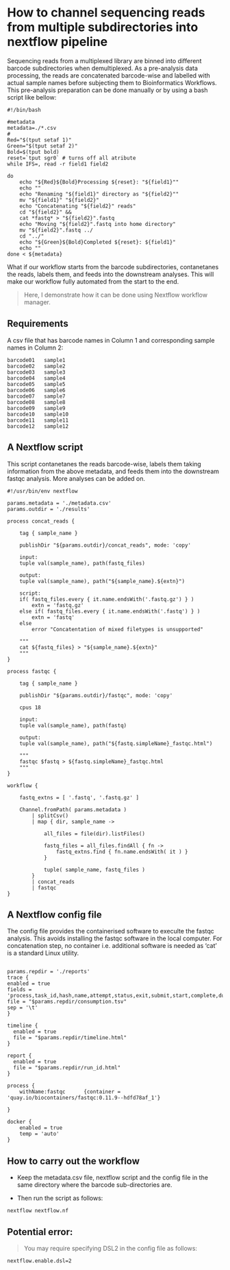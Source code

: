 # **How to channel sequencing reads from multiple subdirectories into nextflow pipeline** <br />

Sequencing reads from a multiplexed library are binned into different barcode subdirectories when demultiplexed. As a pre-analysis data processing, the reads are concatenated barcode-wise and labelled with actual sample names before subjecting them to Bioinformatics Workflows. This pre-analysis preparation can be done manually or by using a bash script like bellow:


```
#!/bin/bash

#metadata
metadata=./*.csv
#
Red="$(tput setaf 1)"
Green="$(tput setaf 2)"
Bold=$(tput bold)
reset=`tput sgr0` # turns off all atribute
while IFS=, read -r field1 field2  

do  
    echo "${Red}${Bold}Processing ${reset}: "${field1}"" 
    echo ""
    echo "Renaming "${field1}" directory as "${field2}"" 
    mv "${field1}" "${field2}" 
    echo "Concatenating "${field2}" reads"
    cd "${field2}" &&
    cat *fastq* > "${field2}".fastq
    echo "Moving "${field2}".fastq into home directory"
    mv "${field2}".fastq ../
    cd "../"
    echo "${Green}${Bold}Completed ${reset}: ${field1}"
    echo ""
done < ${metadata}

```


What if our workflow starts from the barcode subdirectories, contanetanes the reads, labels them, and feeds into the downstream analyses. This will make our workflow fully automated from the start to the end.


> Here, I demonstrate how it can be done using Nextflow workflow manager.



## **Requirements**


A csv file that has barcode names in Column 1 and corresponding sample names in Column 2:


```
barcode01	sample1
barcode02	sample2
barcode03	sample3
barcode04	sample4
barcode05	sample5
barcode06	sample6
barcode07	sample7
barcode08	sample8
barcode09	sample9
barcode10	sample10
barcode11	sample11
barcode12	sample12

```



## **A Nextflow script**


This script contanetanes the reads barcode-wise, labels them taking information from the above metadata, and feeds them into the downstream fastqc analysis. More analyses can be added on.



```
#!/usr/bin/env nextflow

params.metadata = './metadata.csv'
params.outdir = './results'

process concat_reads {

    tag { sample_name }

    publishDir "${params.outdir}/concat_reads", mode: 'copy'

    input:
    tuple val(sample_name), path(fastq_files)

    output:
    tuple val(sample_name), path("${sample_name}.${extn}")

    script:
    if( fastq_files.every { it.name.endsWith('.fastq.gz') } )
        extn = 'fastq.gz'
    else if( fastq_files.every { it.name.endsWith('.fastq') } )
        extn = 'fastq'
    else
        error "Concatentation of mixed filetypes is unsupported"

    """
    cat ${fastq_files} > "${sample_name}.${extn}"
    """
}

process fastqc {

    tag { sample_name }

    publishDir "${params.outdir}/fastqc", mode: 'copy'

    cpus 18

    input:
    tuple val(sample_name), path(fastq)

    output:
    tuple val(sample_name), path("${fastq.simpleName}_fastqc.html")

    """
    fastqc $fastq > ${fastq.simpleName}_fastqc.html
    """
}

workflow {

    fastq_extns = [ '.fastq', '.fastq.gz' ]

    Channel.fromPath( params.metadata )
        | splitCsv()
        | map { dir, sample_name ->

            all_files = file(dir).listFiles()

            fastq_files = all_files.findAll { fn ->
                fastq_extns.find { fn.name.endsWith( it ) }
            }

            tuple( sample_name, fastq_files )
        }
        | concat_reads
        | fastqc
}

```



## **A Nextflow config file**


The config file provides the containerised software to execulte the fastqc analysis. This avoids installing the fastqc software in the local computer. For concatenation step, no container i.e. additional software is needed as ‘cat’ is a standard Linux utility.



```

params.repdir = './reports'
trace {
enabled = true
fields = 'process,task_id,hash,name,attempt,status,exit,submit,start,complete,duration,realtime,cpus,%cpu,disk,memory,%mem,rss,vmem,rchar,wchar,script,workdir'
file = "$params.repdir/consumption.tsv"
sep = '\t'
}

timeline {
  enabled = true
  file = "$params.repdir/timeline.html"
}

report {
  enabled = true
  file = "$params.repdir/run_id.html"
}

process {
    withName:fastqc      {container = 'quay.io/biocontainers/fastqc:0.11.9--hdfd78af_1'}
    
}

docker {
    enabled = true
    temp = 'auto'
}
```



## **How to carry out the workflow**



- Keep the metadata.csv file, nextflow script and the config file in the same directory where the barcode sub-directories are. 


- Then run the script as follows:


```
nextflow nextflow.nf
```



## **Potential error:**


> You may require specifying DSL2 in the config file as follows:



```
nextflow.enable.dsl=2

```

